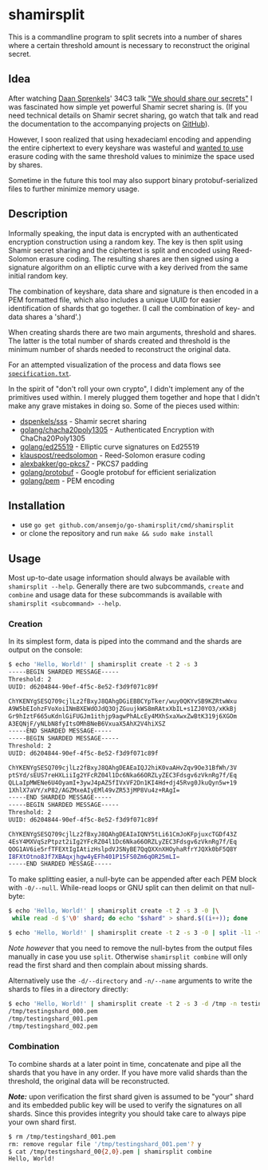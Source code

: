 # shamirsplit

This is a commandline program to split secrets into a number of shares where a
certain threshold amount is necessary to reconstruct the original secret.

## Idea

After watching [Daan Sprenkels](https://dsprenkels.com/)' 34C3 talk
["We should share our secrets"](https://dsprenkels.com/sss-34c3.html) I was
fascinated how simple yet powerful Shamir secret sharing is. (If you need
technical details on Shamir secret sharing, go watch that talk and read the
documentation to the accompanying projects on [GitHub](https://github.com/dsprenkels/sss)).

However, I soon realized that using hexadeciaml encoding and appending the entire
ciphertext to every keyshare was wasteful and
[wanted to use](https://github.com/dsprenkels/sss-cli/issues/8) erasure coding
with the same threshold values to minimize the space used by shares.

Sometime in the future this tool may also support binary protobuf-serialized
files to further minimize memory usage.

## Description

Informally speaking, the input data is encrypted with an authenticated
encryption construction using a random key. The key is then split using Shamir
secret sharing and the ciphertext is split and encoded using Reed-Solomon
erasure coding. The resulting shares are then signed using a signature
algorithm on an elliptic curve with a key derived from the same initial random
key.

The combination of keyshare, data share and signature is then encoded in a PEM
formatted file, which also includes a unique UUID for easier identification of
shards that go together. (I call the combination of key- and data shares a
'shard'.)

When creating shards there are two main arguments, threshold and shares. The
latter is the total number of shards created and threshold is the minimum number
of shards needed to reconstruct the original data.

For an attempted visualization of the process and data flows see
[`specification.txt`](/specification.txt).

In the spirit of "don't roll your own crypto", I didn't implement any of the
primitives used within. I merely plugged them together and hope that I didn't
make any grave mistakes in doing so. Some of the pieces used within:

- [dspenkels/sss](https://github.com/dsprenkels/sss) - Shamir secret sharing
- [golang/chacha20poly1305](https://godoc.org/golang.org/x/crypto/chacha20poly1305) - Authenticated Encryption with ChaCha20Poly1305
- [golang/ed25519](https://godoc.org/golang.org/x/crypto/ed25519) - Elliptic curve signatures on Ed25519
- [klauspost/reedsolomon](https://github.com/klauspost/reedsolomon) - Reed-Solomon erasure coding
- [alexbakker/go-pkcs7](https://github.com/alexbakker/go-pkcs7) - PKCS7 padding
- [golang/protobuf](github.com/golang/protobuf) - Google protobuf for efficient serialization
- [golang/pem](https://godoc.org/encoding/pem) - PEM encoding

## Installation

* use `go get github.com/ansemjo/go-shamirsplit/cmd/shamirsplit`
* or clone the repository and run `make && sudo make install`

## Usage

Most up-to-date usage information should always be available with
`shamirsplit --help`. Generally there are two subcommands, `create` and
`combine` and usage data for these subcommands is available with
`shamirsplit <subcommand> --help`.

### Creation

In its simplest form, data is piped into the command and the shards are output
on the console:

```bash
$ echo 'Hello, World!' | shamirsplit create -t 2 -s 3
-----BEGIN SHARDED MESSAGE-----
Threshold: 2
UUID: d6204844-90ef-4f5c-8e52-f3d9f071c89f

ChYKENYgSESQ709cjlLz2fBxyJ8QAhgDGiEBBCYpTker/wuy0QKYvSB9KZRtwWxu
A9W5bEIohzFVoXoiINmBXEWdOJdQ3OjZGuujkWS8mRAtxXbIL+s1ZJ0YO3/xKkBj
Gr9hIztF665uKdnlGiFUGJm1ithjp9agwPhALcEy4MXhSxaXwxZwBtK319j6XGOm
A3EQNjF/yNLbN8fyItsOMhBNeB6VxuaX5AhX2V4hiXSZ
-----END SHARDED MESSAGE-----
-----BEGIN SHARDED MESSAGE-----
Threshold: 2
UUID: d6204844-90ef-4f5c-8e52-f3d9f071c89f

ChYKENYgSESQ709cjlLz2fBxyJ8QAhgDEAEaIQJ2hiK0vaAHvZqv9Oe31BfWh/3V
ptSYd/sEUS7reHXLiiIg2YFcRZ04l1Dc6Nka66ORZLyZEC3Fdsgv6zVknRg7f/Eq
QLLaIpMWENe6U4OyamI+3ywJ4pAZ5fIVxVF2Dn1KI4Hd+dj45Rvg0JkuQyn5w+19
1XhlX7aVY/xP82/AGZMxeAIyEMl49vZR53jMP8Vu4z+RAgI=
-----END SHARDED MESSAGE-----
-----BEGIN SHARDED MESSAGE-----
Threshold: 2
UUID: d6204844-90ef-4f5c-8e52-f3d9f071c89f

ChYKENYgSESQ709cjlLz2fBxyJ8QAhgDEAIaIQNY5tLi61CmJoKFpjuxcTGDf43Z
4EsY4MXVqSzPtpzt2iIg2YFcRZ04l1Dc6Nka66ORZLyZEC3Fdsgv6zVknRg7f/Eq
QOG1AV6ie5rfTFEXtIgIAtizHslpdVJSNyBE7QqQXXnXHOyhaRfrYJQXk0bF5Q8Y
I8FXtOtno8Jf7XBAqxjhgw4yEFh401P15FS0Zm6qOR25mLI=
-----END SHARDED MESSAGE-----
```

To make splitting easier, a null-byte can be appended after each PEM block with
`-0/--null`. While-read loops or GNU split can then delimit on that null-byte:

```bash
$ echo 'Hello, World!' | shamirsplit create -t 2 -s 3 -0 |\
 while read -d $'\0' shard; do echo "$shard" > shard.$((i++)); done
```

```bash
$ echo 'Hello, World!' | shamirsplit create -t 2 -s 3 -0 | split -l1 -t'\0' -d - "shard."
```

_Note however_ that you need to remove the null-bytes from the output files
manually in case you use `split`. Otherwise `shamirsplit combine` will only read
the first shard and then complain about missing shards.

Alternatively use the `-d/--directory` and `-n/--name` arguments to write the
shards to files in a directory directly:

```bash
$ echo 'Hello, World!' | shamirsplit create -t 2 -s 3 -d /tmp -n testingshard
/tmp/testingshard_000.pem
/tmp/testingshard_001.pem
/tmp/testingshard_002.pem
```

### Combination

To combine shards at a later point in time, concatenate and pipe all the shards
that you have in any order. If you have more valid shards than the threshold,
the original data will be reconstructed.

___Note:___ upon verification the first shard given is assumed to be "your" shard
and its embedded public key will be used to verify the signatures on all shards.
Since this provides integrity you should take care to always pipe your own shard
first.

```bash
$ rm /tmp/testingshard_001.pem 
rm: remove regular file '/tmp/testingshard_001.pem'? y
$ cat /tmp/testingshard_00{2,0}.pem | shamirsplit combine
Hello, World!
```